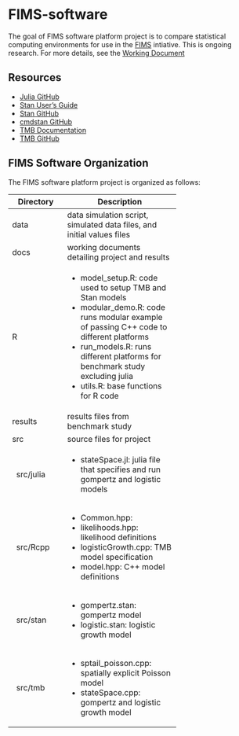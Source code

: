 
<!-- README.md is generated from README.Rmd. Please edit that file -->

# FIMS-software

<!-- badges: start -->
<!-- badges: end -->

The goal of FIMS software platform project is to compare statistical
computing environments for use in the
[FIMS](https://www.fisheries.noaa.gov/national/population-assessments/fisheries-integrated-modeling-system)
intiative. This is ongoing research. For more details, see the [Working
Document](https://andrea-havron-noaa.github.io/FIMS-software/docs/FIMS-software-exploratory-analysis.html)

## Resources

-   [Julia GitHub](https://github.com/JuliaLang/julia)
-   [Stan User’s Guide](https://mc-stan.org/docs/2_19/stan-users-guide/)
-   [Stan GitHub](https://github.com/stan-dev/stan)
-   [cmdstan GitHub](https://github.com/stan-dev/stan)
-   [TMB
    Documentation](https://kaskr.github.io/adcomp/_book/Introduction.html)
-   [TMB GitHub](https://github.com/kaskr/adcomp)

## FIMS Software Organization

The FIMS software platform project is organized as follows:

<table style="width:68%;">
<colgroup>
<col style="width: 22%" />
<col style="width: 45%" />
</colgroup>
<thead>
<tr class="header">
<th>Directory</th>
<th>Description</th>
</tr>
</thead>
<tbody>
<tr class="odd">
<td>data</td>
<td>data simulation script, simulated data files, and initial values files</td>
</tr>
<tr class="even">
<td>docs</td>
<td>working documents detailing project and results</td>
</tr>
<tr class="odd">
<td>R</td>
<td><ul>
<li>model_setup.R: code used to setup TMB and Stan models<br />
</li>
<li>modular_demo.R: code runs modular example of passing C++ code to different platforms<br />
</li>
<li>run_models.R: runs different platforms for benchmark study excluding julia<br />
</li>
<li>utils.R: base functions for R code</li>
</ul></td>
</tr>
<tr class="even">
<td>results</td>
<td>results files from benchmark study</td>
</tr>
<tr class="odd">
<td>src</td>
<td>source files for project</td>
</tr>
<tr class="even">
<td>  src/julia</td>
<td><ul>
<li>stateSpace.jl: julia file that specifies and run gompertz and logistic models</li>
</ul></td>
</tr>
<tr class="odd">
<td>  src/Rcpp</td>
<td><ul>
<li>Common.hpp:<br />
</li>
<li>likelihoods.hpp: likelihood definitions<br />
</li>
<li>logisticGrowth.cpp: TMB model specification<br />
</li>
<li>model.hpp: C++ model definitions</li>
</ul></td>
</tr>
<tr class="even">
<td>  src/stan</td>
<td><ul>
<li>gompertz.stan: gompertz model<br />
</li>
<li>logistic.stan: logistic growth model</li>
</ul></td>
</tr>
<tr class="odd">
<td>  src/tmb</td>
<td><ul>
<li>sptail_poisson.cpp: spatially explicit Poisson model<br />
</li>
<li>stateSpace.cpp: gompertz and logistic growth model</li>
</ul></td>
</tr>
</tbody>
</table>
